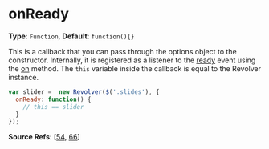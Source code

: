 # onReady

**Type**: `Function`, **Default**: `function(){}`

This is a callback that you can pass through the options object to the constructor. Internally, it is registered as a listener to the [ready](revolver.events.ready.md) event using the [on](revolver.methods.on.md) method. The `this` variable inside the callback is equal to the Revolver instance.

```javascript
var slider =  new Revolver($('.slides'), {
  onReady: function() {
    // this == slider
  }
});
```

**Source Refs**: [[54](../coffee/revolver.coffee#L54), [66](../coffee/revolver.coffee#L66)]
